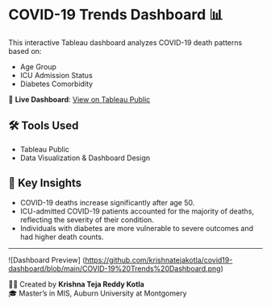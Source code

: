 # COVID-19 Trends Dashboard 📊

This interactive Tableau dashboard analyzes COVID-19 death patterns based on:

- Age Group
- ICU Admission Status
- Diabetes Comorbidity

🔗 **Live Dashboard**: [View on Tableau Public](https://public.tableau.com/app/profile/krishna.teja.reddy.kotla/viz/COVID-19DeathsbyAgeICUandDiabetes/COVID-19TrendsDashboard)

## 🛠 Tools Used
- Tableau Public
- Data Visualization & Dashboard Design

## 📌 Key Insights
- COVID-19 deaths increase significantly after age 50.
- ICU-admitted COVID-19 patients accounted for the majority of deaths, reflecting the severity of their condition.
- Individuals with diabetes are more vulnerable to severe outcomes and had higher death counts.

---

![Dashboard Preview] (https://github.com/krishnatejakotla/covid19-dashboard/blob/main/COVID-19%20Trends%20Dashboard.png)


👨‍💻 Created by **Krishna Teja Reddy Kotla**  
🎓 Master’s in MIS, Auburn University at Montgomery

